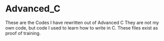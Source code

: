 # Advanced_C
These are the Codes I have rewritten out of Advanced C
They are not my own code, but code I used to learn how to write in C.  These files exist as proof of training.
